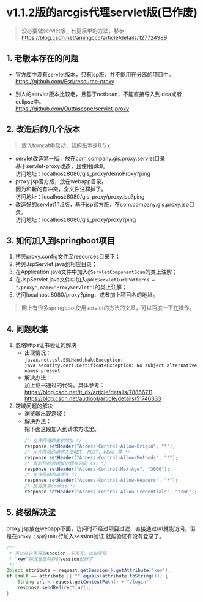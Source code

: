 # v1.1.2版的arcgis代理servlet版(已作废)
> 没必要做servlet版，有更简单的方法，移步 https://blog.csdn.net/amingccc/article/details/127724989
## 1. 老版本存在的问题
- 官方库中没有servlet版本，只有jsp版，并不能用在分离的项目中。   
https://github.com/Esri/resource-proxy

- 别人的servlet版本比较老，且基于netbean，不能直接导入到idea或者eclipse中。     
https://github.com/Outtascope/servlet-proxy

## 2. 改造后的几个版本
> 放入tomcat中启动，我的版本是8.5.x
- servlet改造第一版，放在com.company.gis.proxy.servlet目录     
    基于servlet-proxy改造，且使用jdk8。   
    访问地址：localhost:8080/gis_proxy/demoProxy?ping
- proxy.jsp官方版，放在webapp目录。    
    因为和新的有冲突，全文件注释掉了。   
    访问地址：localhost:8080/gis_proxy/proxy.jsp?ping
- 改造好的servlet1.1.2版，基于jsp官方版，在com.company.gis.proxy.jsp目录。     
    访问地址：localhost:8080/gis_proxy/proxy?ping  

## 3. 如何加入到springboot项目
1. 拷贝proxy.config文件至resources目录下；
2. 拷贝JspServlet.java到相应目录；
2. 在Application.java文件中加入`@ServletComponentScan`的类上注解；
3. 在JspServlet.java文件中加入`@WebServlet(urlPatterns = "/proxy",name="ProxyServlet")`的类上注解；
4. 访问localhost:8080/proxy?ping，或者加上项目名的地址。
> 网上有很多springboot使用servlet的方法的文章，可以百度一下在操作。  

## 4. 问题收集
1. 忽略https证书验证的解决
    - 出现情况：     
        `javax.net.ssl.SSLHandshakeException: java.security.cert.CertificateException: No subject alternative names present`        
    - 解决办法：     
        加上证书通过的代码。具体参考：     
        https://blog.csdn.net/it_dx/article/details/78866711        
        https://blog.csdn.net/audioo1/article/details/51746333      
2. 跨域问题的解决
    - 浏览器出现跨域：
    - 解决办法：     
        把下面这段加入到请求方法里。
        ```java
        /* 允许跨域的主机地址 */
        response.setHeader("Access-Control-Allow-Origin", "*");
        /* 允许跨域的请求方法GET, POST, HEAD 等 */
        response.setHeader("Access-Control-Allow-Methods", "*");
        /* 重新预检验跨域的缓存时间 (s) */
        response.setHeader("Access-Control-Max-Age", "3600");
        /* 允许跨域的请求头 */
        response.setHeader("Access-Control-Allow-Headers", "*");
        /* 是否携带cookie */
        response.setHeader("Access-Control-Allow-Credentials", "true");
        ```        
        
## 5. 终极解决法
proxy.jsp放在webapp下面，访问时不经过项目过滤，直接通过url就能访问，但是在`proxy.jsp`的`1082`行加入session验证,就能验证有没有登录了。    
```java
/**
 * 可以在这里获取session，不用写，比较直接
 * "key"换成登录时存的session就行了
 */
Object attribute = request.getSession().getAttribute("key");
if (null == attribute || "".equals(attribute.toString())) {
    String url = request.getContextPath() + "/login";
    response.sendRedirect(url);
}
```
